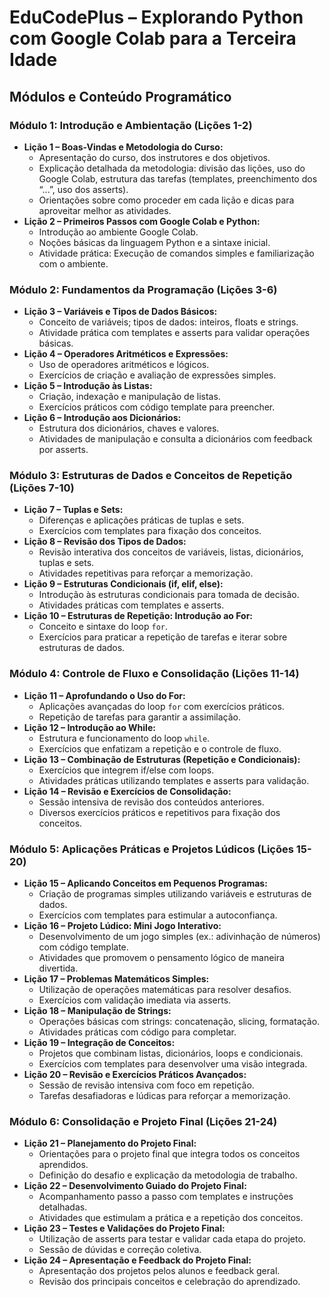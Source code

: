 # **EduCodePlus – Explorando Python com Google Colab para a Terceira Idade**  

## Módulos e Conteúdo Programático

### Módulo 1: Introdução e Ambientação (Lições 1-2)
- **Lição 1 – Boas-Vindas e Metodologia do Curso:**  
  - Apresentação do curso, dos instrutores e dos objetivos.
  - Explicação detalhada da metodologia: divisão das lições, uso do Google Colab, estrutura das tarefas (templates, preenchimento dos “...”, uso dos asserts).
  - Orientações sobre como proceder em cada lição e dicas para aproveitar melhor as atividades.
- **Lição 2 – Primeiros Passos com Google Colab e Python:**  
  - Introdução ao ambiente Google Colab.
  - Noções básicas da linguagem Python e a sintaxe inicial.
  - Atividade prática: Execução de comandos simples e familiarização com o ambiente.

### Módulo 2: Fundamentos da Programação (Lições 3-6)
- **Lição 3 – Variáveis e Tipos de Dados Básicos:**  
  - Conceito de variáveis; tipos de dados: inteiros, floats e strings.
  - Atividade prática com templates e asserts para validar operações básicas.
- **Lição 4 – Operadores Aritméticos e Expressões:**  
  - Uso de operadores aritméticos e lógicos.
  - Exercícios de criação e avaliação de expressões simples.
- **Lição 5 – Introdução às Listas:**  
  - Criação, indexação e manipulação de listas.
  - Exercícios práticos com código template para preencher.
- **Lição 6 – Introdução aos Dicionários:**  
  - Estrutura dos dicionários, chaves e valores.
  - Atividades de manipulação e consulta a dicionários com feedback por asserts.

### Módulo 3: Estruturas de Dados e Conceitos de Repetição (Lições 7-10)
- **Lição 7 – Tuplas e Sets:**  
  - Diferenças e aplicações práticas de tuplas e sets.
  - Exercícios com templates para fixação dos conceitos.
- **Lição 8 – Revisão dos Tipos de Dados:**  
  - Revisão interativa dos conceitos de variáveis, listas, dicionários, tuplas e sets.
  - Atividades repetitivas para reforçar a memorização.
- **Lição 9 – Estruturas Condicionais (if, elif, else):**  
  - Introdução às estruturas condicionais para tomada de decisão.
  - Atividades práticas com templates e asserts.
- **Lição 10 – Estruturas de Repetição: Introdução ao For:**  
  - Conceito e sintaxe do loop `for`.
  - Exercícios para praticar a repetição de tarefas e iterar sobre estruturas de dados.

### Módulo 4: Controle de Fluxo e Consolidação (Lições 11-14)
- **Lição 11 – Aprofundando o Uso do For:**  
  - Aplicações avançadas do loop `for` com exercícios práticos.
  - Repetição de tarefas para garantir a assimilação.
- **Lição 12 – Introdução ao While:**  
  - Estrutura e funcionamento do loop `while`.
  - Exercícios que enfatizam a repetição e o controle de fluxo.
- **Lição 13 – Combinação de Estruturas (Repetição e Condicionais):**  
  - Exercícios que integrem if/else com loops.
  - Atividades práticas utilizando templates e asserts para validação.
- **Lição 14 – Revisão e Exercícios de Consolidação:**  
  - Sessão intensiva de revisão dos conteúdos anteriores.
  - Diversos exercícios práticos e repetitivos para fixação dos conceitos.

### Módulo 5: Aplicações Práticas e Projetos Lúdicos (Lições 15-20)
- **Lição 15 – Aplicando Conceitos em Pequenos Programas:**  
  - Criação de programas simples utilizando variáveis e estruturas de dados.
  - Exercícios com templates para estimular a autoconfiança.
- **Lição 16 – Projeto Lúdico: Mini Jogo Interativo:**  
  - Desenvolvimento de um jogo simples (ex.: adivinhação de números) com código template.
  - Atividades que promovem o pensamento lógico de maneira divertida.
- **Lição 17 – Problemas Matemáticos Simples:**  
  - Utilização de operações matemáticas para resolver desafios.
  - Exercícios com validação imediata via asserts.
- **Lição 18 – Manipulação de Strings:**  
  - Operações básicas com strings: concatenação, slicing, formatação.
  - Atividades práticas com código para completar.
- **Lição 19 – Integração de Conceitos:**  
  - Projetos que combinam listas, dicionários, loops e condicionais.
  - Exercícios com templates para desenvolver uma visão integrada.
- **Lição 20 – Revisão e Exercícios Práticos Avançados:**  
  - Sessão de revisão intensiva com foco em repetição.
  - Tarefas desafiadoras e lúdicas para reforçar a memorização.

### Módulo 6: Consolidação e Projeto Final (Lições 21-24)
- **Lição 21 – Planejamento do Projeto Final:**  
  - Orientações para o projeto final que integra todos os conceitos aprendidos.
  - Definição do desafio e explicação da metodologia de trabalho.
- **Lição 22 – Desenvolvimento Guiado do Projeto Final:**  
  - Acompanhamento passo a passo com templates e instruções detalhadas.
  - Atividades que estimulam a prática e a repetição dos conceitos.
- **Lição 23 – Testes e Validações do Projeto Final:**  
  - Utilização de asserts para testar e validar cada etapa do projeto.
  - Sessão de dúvidas e correção coletiva.
- **Lição 24 – Apresentação e Feedback do Projeto Final:**  
  - Apresentação dos projetos pelos alunos e feedback geral.
  - Revisão dos principais conceitos e celebração do aprendizado.
